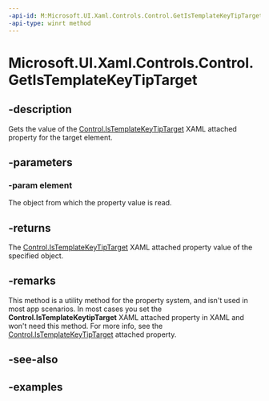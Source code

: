```yaml
---
-api-id: M:Microsoft.UI.Xaml.Controls.Control.GetIsTemplateKeyTipTarget(Microsoft.UI.Xaml.DependencyObject)
-api-type: winrt method
---
```


<!-- Method syntax.
public bool Control.GetIsTemplateKeyTipTarget(DependencyObject element)
-->

# Microsoft.UI.Xaml.Controls.Control.GetIsTemplateKeyTipTarget

## -description
Gets the value of the [Control.IsTemplateKeyTipTarget](/uwp/api/microsoft.ui.xaml.controls.control#xaml-attached-properties) XAML attached property for the target element.

## -parameters
### -param element
The object from which the property value is read.

## -returns
The [Control.IsTemplateKeyTipTarget](/uwp/api/microsoft.ui.xaml.controls.control#xaml-attached-properties) XAML attached property value of the specified object.

## -remarks
This method is a utility method for the property system, and isn't used in most app scenarios. In most cases you set the **Control.IsTemplateKeytipTarget** XAML attached property in XAML and won't need this method. For more info, see the [Control.IsTemplateKeyTipTarget](/uwp/api/microsoft.ui.xaml.controls.control#xaml-attached-properties) attached property.

## -see-also

## -examples

